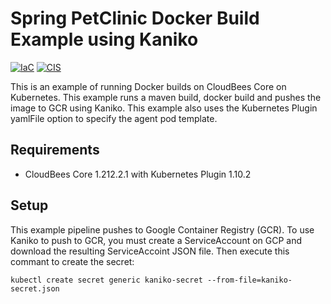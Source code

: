 # Spring PetClinic Docker Build Example using Kaniko

[![IaC](https://app.soluble.cloud/api/v1/public/badges/39d6c464-21e2-4103-8ca3-0ab52d618307.svg)](https://app.soluble.cloud/repos/details/github.com/jefferyfry/spring-petclinic-kaniko-build)  [![CIS](https://app.soluble.cloud/api/v1/public/badges/90325000-74f8-448f-b172-3905b4b5a3a2.svg)](https://app.soluble.cloud/repos/details/github.com/jefferyfry/spring-petclinic-kaniko-build)  

This is an example of running Docker builds on CloudBees Core on Kubernetes. This example runs a maven build, docker build and pushes the image to GCR using Kaniko. This example also uses the Kubernetes Plugin yamlFile option to specify the agent pod template.

## Requirements
- CloudBees Core 1.212.2.1 with Kubernetes Plugin 1.10.2

## Setup

This example pipeline pushes to Google Container Registry (GCR). To use Kaniko to push to GCR, you must create a ServiceAccount on GCP and download the resulting ServiceAccoint JSON file. Then execute this commant to create the secret:

```
kubectl create secret generic kaniko-secret --from-file=kaniko-secret.json
```
